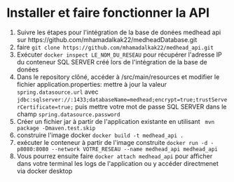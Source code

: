 # Installer et faire fonctionner la API
<ol>
  <li>Suivre les étapes pour l'intégration de la base de donées medhead api sur https://github.com/mhamadalkak22/medheadDatabase.git </li>
  <li> faire <code>git clone https://github.com/mhamadalkak22/medhead_api.git</code></li>
  <li>Exécuter <code>docker inspect LE_NOM_DU_RESEAU</code> pour récupérer l'adresse IP du conteneur SQL SERVER créé lors de l'intégration de la base de donées</li>
  <li>Dans le repository clôné, accéder à /src/main/resources et modifier le fichier application.properties: mettre à jour la valeur <code>spring.datasource.url</code> avec <code>jdbc:sqlserver://<sql_container_ip_address>:1433;databaseName=medhead;encrypt=true;trustServerCertificate=true;</code>
    puis mettre votre mot de passe SQL SERVER dans le champ <code>spring.datasource.password</code> 
    </li>
  <li> Créer un fichier jar à partir de l'application existante en utilisant <code> mvn package -Dmaven.test.skip</code></li>
  <li>construire l'image docker <code>docker build -t medhead_api .</code> </li>
   <li>exécuter le conteneur à partir de l'image construite <code>docker run -d -p8080:8080 --network VOTRE_RESEAU --name medhead_api medhead_api </code>
  <li>Vous pourrez ensuite faire <code>docker attach medhead_api</code> pour afficher dans votre terminal les logs de l'application ou y accéder directmenet via docker desktop
</ol>
